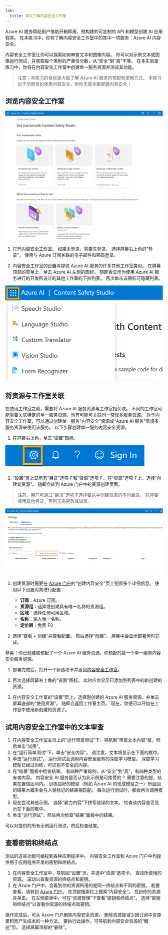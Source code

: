 ```yaml
---
lab:
  title: 深入了解内容安全工作室
---
```


Azure AI 服务帮助用户借助开箱即用、预构建的可定制的 API 和模型创建 AI 应用程序。 在本练习中，你将了解内容安全工作室中的其中一项服务：Azure AI 内容安全。 

内容安全工作室让你可以探索如何审查文本和图像内容。 你可以对示例文本或图像运行测试，并获取每个类别的严重性分数，从“安全”到“高”不等。 在本实验室练习中，你将在内容安全工作室中创建单一服务资源并测试其功能。 

> 注意：本练习的目标是大致了解 Azure AI 服务的预配和使用方式。 本练习出于示例目的使用内容安全，但你无需全面掌握内容安全！

## 浏览内容安全工作室 

![内容安全工作室登陆页面的屏幕截图。](./media/content-safety/content-safety-getting-started.png)


1. 打开[内容安全工作室](https://contentsafety.cognitive.azure.com?azure-portal=true)。 如果未登录，需要先登录。 选择屏幕右上角的“登录”。 使用与 Azure 订阅关联的电子邮件和密码登录。 

1. 内容安全工作室的设置与提供 Azure AI 服务的许多其他工作室类似。 在屏幕顶部的菜单上，单击 Azure AI 左侧的图标。 随即会显示为使用 Azure AI 服务进行的开发所设计的其他工作室的下拉列表。 再次单击该图标可隐藏列表。

![内容安全工作室菜单的屏幕截图，其中显示打开了一个切换按钮选项以切换到其他工作室。](./media/content-safety/studio-toggle-icon.png)  

## 将资源与工作室关联 

在使用工作室之前，需要将 Azure AI 服务资源与工作室相关联。 不同的工作室可能需要关联特定的单一服务资源，也有可能可关联同一常规多服务资源。 对于内容安全工作室，可以通过创建单一服务“内容安全”资源或“Azure AI 服务”常规多服务资源来使用该服务。  以下步骤创建单一服务内容安全资源。 

1. 在屏幕右上角，单击“设置”图标。 

![屏幕截图显示屏幕右上角的钟、问号和微笑图标旁边的设置图标。](./media/content-safety/settings-toggle.png)

1. “设置”页上显示有“目录”选项卡和“资源”选项卡。在“资源”选项卡上，选择“创建新资源”。   随即会转到 Azure 门户中的资源创建页面。

> 注意，用户可通过“目录”选项卡选择要从中创建资源的不同目录。 除非要使用其他目录，否则无需更改其设置。 

![屏幕截图显示从内容安全工作室设置页的何处选择“创建新资源”。](./media/content-safety/create-new-resource-from-studio.png)

1. 创建资源时需要在 [Azure 门户](https://portal.azure.com?auzre-portal=true)的“创建内容安全”页上配置多个详细信息。 使用以下设置对其进行配置：
    - **订阅**：Azure 订阅。
    - **资源组**：选择或创建具有唯一名称的资源组。
    - **区域**：选择任何可用区域。
    - **名称**：输入唯一名称。
    - **定价层**：免费 F0

1. 选择“查看 + 创建”并查看配置。 然后选择“创建”。 屏幕中会显示部署何时完成。 

恭喜！你已创建或预配了一个 Azure AI 服务资源。你预配的是一个单一服务内容安全服务资源。

1. 部署完成后，打开一个新选项卡并返回[内容安全工作室](https://contentsafety.cognitive.azure.com?azure-portal=true)。 

1. 再次选择屏幕右上角的“设置”图标。 此时应会显示已添加到列表中的新创建的资源。  

1. 在内容安全工作室的“设置”页上，选择刚创建的 Azure AI 服务资源，并单击屏幕底部的“使用资源”。 随即会返回工作室主页。 现在，你便可以开始在工作室中使用新创建的资源了。

## 试用内容安全工作室中的文本审查

1. 在内容安全工作室主页上的“运行审查测试”下，导航到“审查文本内容”框，然后单击“试用”。 
1. 在“运行简单测试”下，单击“安全内容”。 请注意，文本将显示在下面的框中。 
1. 单击“运行测试”。  运行测试会调用内容安全服务的深度学习模型。 深度学习模型已经过训练，可识别不安全的内容。
1. 在“结果”面板中检查结果。 有四种严重级别，从“安全”到“高”，有四种类型的有害内容。 内容安全 AI 服务是否认为此示例是可接受的？ 需要注意的是，结果在置信区间内。 训练良好的模型（例如 Azure AI 的现成模型之一）所返回的结果大概率会与人类标记的结果相匹配。 每次运行测试时，都会再次调用模型。 
1. 现在尝试其他示例。 选择“暴力内容”下拼写错误的文本。 检查该内容是否显示在下面的框中。
1. 单击“运行测试”，然后再次检查“结果”面板中的结果。 

可以对提供的所有示例运行测试，然后检查结果。

## 查看密钥和终结点

测试的这些功能可编程到各种应用程序中。 内容安全工作室和 Azure 门户中均提供用于应用程序开发的密钥和终结点。 

1. 在内容安全工作室中，导航回“设置”页，并选中“资源”选项卡。 查找所使用的资源。 滚动以查看资源的终结点和密钥。 
1. 在 Azure 门户中，会看到你的资源所用的是同一终结点和不同的密钥。  若要查看，请转到 [Azure 门户](https://portal.azure.com?auzre-portal=true)。 在顶部搜索栏上搜索“内容安全”。 找到你的资源并单击。 在左侧菜单中，可在“资源管理”下查看“密钥和终结点”。  选择“密钥和终结点”以查看你资源的终结点和密钥。 

操作完成后，可从 Azure 门户删除内容安全资源。 删除资源是减少因订阅中资源累积而产生成本的一种方法。 要执行此操作，可导航到内容安全资源的“概述”页。 选择屏幕顶部的“删除”。 
